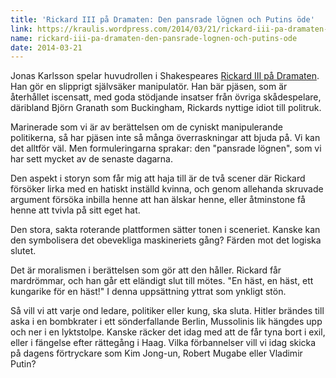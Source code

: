 ```yaml
---
title: 'Rickard III på Dramaten: Den pansrade lögnen och Putins öde'
link: https://kraulis.wordpress.com/2014/03/21/rickard-iii-pa-dramaten-den-pansrade-lognen-och-putins-ode/
name: rickard-iii-pa-dramaten-den-pansrade-lognen-och-putins-ode
date: 2014-03-21
---
```

Jonas Karlsson spelar huvudrollen i Shakespeares [Rickard III på Dramaten](http://www.dramaten.se/Repertoar/Rickard-III/). Han gör en slipprigt självsäker manipulatör. Han bär pjäsen, som är återhållet iscensatt, med goda stödjande insatser från övriga skådespelare, däribland Björn Granath som Buckingham, Rickards nyttige idiot till politruk.

Marinerade som vi är av berättelsen om de cyniskt manipulerande politikerna, så har pjäsen inte så många överraskningar att bjuda på. Vi kan det alltför väl. Men formuleringarna sprakar: den "pansrade lögnen", som vi har sett mycket av de senaste dagarna.

Den aspekt i storyn som får mig att haja till är de två scener där Rickard försöker lirka med en hatiskt inställd kvinna, och genom allehanda skruvade argument försöka inbilla henne att han älskar henne, eller åtminstone få henne att tvivla på sitt eget hat.

Den stora, sakta roterande plattformen sätter tonen i sceneriet. Kanske kan den symbolisera det obevekliga maskineriets gång? Färden mot det logiska slutet.

Det är moralismen i berättelsen som gör att den håller. Rickard får mardrömmar, och han går ett eländigt slut till mötes. "En häst, en häst, ett kungarike för en häst!" I denna uppsättning yttrat som ynkligt stön.

Så vill vi att varje ond ledare, politiker eller kung, ska sluta. Hitler brändes till aska i en bombkrater i ett sönderfallande Berlin, Mussolinis lik hängdes upp och ner i en lyktstolpe. Kanske räcker det idag med att de får tyna bort i exil, eller i fängelse efter rättegång i Haag. Vilka förbannelser vill vi idag skicka på dagens förtryckare som Kim Jong-un, Robert Mugabe eller Vladimir Putin?


